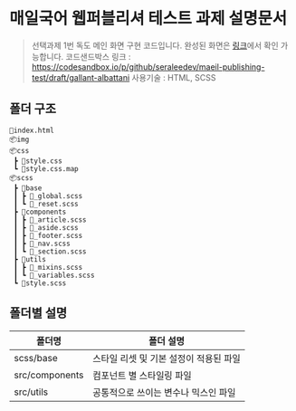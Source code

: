 # 매일국어 웹퍼블리셔 테스트 과제 설명문서

> 선택과제 1번 독도 메인 화면 구현 코드입니다. 완성된 화면은 [링크](https://seraleedev.github.io/maeil-publishing-test/)에서 확인 가능합니다.
> 코드샌드박스 링크 : https://codesandbox.io/p/github/seraleedev/maeil-publishing-test/draft/gallant-albattani
> 사용기술 : HTML, SCSS

## 폴더 구조

```
📜index.html
📦img
📦css
 ┣ 📜style.css
 ┗ 📜style.css.map
📦scss
 ┣ 📂base
 ┃ ┣ 📜_global.scss
 ┃ ┗ 📜_reset.scss
 ┣ 📂components
 ┃ ┣ 📜_article.scss
 ┃ ┣ 📜_aside.scss
 ┃ ┣ 📜_footer.scss
 ┃ ┣ 📜_nav.scss
 ┃ ┗ 📜_section.scss
 ┣ 📂utils
 ┃ ┣ 📜_mixins.scss
 ┃ ┗ 📜_variables.scss
 ┗ 📜style.scss
```

## 폴더별 설명

| 폴더명         | 폴더 설명                              |
| -------------- | -------------------------------------- |
| scss/base      | 스타일 리셋 및 기본 설정이 적용된 파일 |
| src/components | 컴포넌트 별 스타일링 파일              |
| src/utils      | 공통적으로 쓰이는 변수나 믹스인 파일   |


